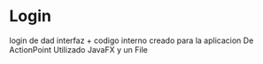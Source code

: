 # Login
 login de dad
interfaz + codigo interno creado para la aplicacion De ActionPoint 
Utilizado JavaFX y un File

